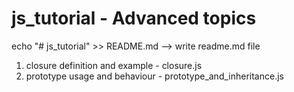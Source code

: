 # js_tutorial - Advanced topics
 echo "# js_tutorial" >> README.md --> write readme.md file

 1. closure definition and example - closure.js
 2. prototype usage and behaviour  - prototype_and_inheritance.js
